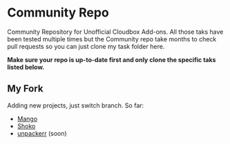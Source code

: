 # Community Repo

Community Repository for Unofficial Cloudbox Add-ons.
All those taks have been tested multiple times but the Community repo take months to check pull requests so you can just clone my task folder here.

**Make sure your repo is up-to-date first and only clone the specific taks listed below.**

## My Fork

Adding new projects, just switch branch. So far:

- [Mango](https://github.com/hkalexling/Mango)
- [Shoko](https://shokoanime.com/)
- [unpackerr](https://github.com/davidnewhall/unpackerr) (soon)

